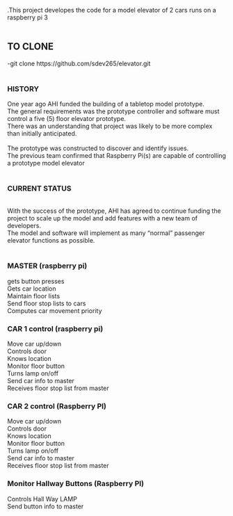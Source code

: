 
<p>.This project developes the code for a model elevator of 2 cars runs on a raspberry pi 3 <br>
<br>
<h2>TO CLONE<br>
</h2>
-git clone https://github.com/sdev265/elevator.git<br>
<br>
<h3>HISTORY<br>
</h3>
One year ago AHI funded the building of a tabletop model prototype. <br>
The general requirements was the prototype controller and software must control a five (5) floor elevator prototype. <br>
There was an understanding that project was likely to be more complex than initially anticipated.<br>
<br>
The prototype was constructed to discover and identify issues. <br>
The previous team confirmed that Raspberry Pi(s) are capable of controlling a prototype model elevator<br>
<br>
<h3>CURRENT STATUS <br>
</h3>
<br>
With the success of the prototype, AHI has agreed to continue funding the project to scale up the model and add features with a new team of developers. <br>
The model and software will implement as many “normal” passenger elevator functions as possible. <br>
<br>
</p>
<h3> MASTER (raspberry pi) </h3>

<p>
gets button presses<br>
Gets car location<br>
Maintain floor lists<br>
Send floor stop lists to cars<br>
Computes car movement priority <br>
</p>


<h3>CAR 1 control (raspberry pi) </h3>
<p>
Move car up/down<br>
Controls door<br>
Knows location<br>
Monitor floor button<br>
Turns lamp on/off<br>
Send car info to master<br>
Receives floor stop list from master<br>
</p>

<h3>CAR 2 control (Raspberry PI) </h3>
<p>
Move car up/down<br>
Controls door<br>
Knows location<br>
Monitor floor button<br>
Turns lamp on/off<br>
Send car info to master<br>
Receives floor stop list from master<br>
</p>

<h3>Monitor Hallway Buttons (Raspberry PI)</h3>
<p>
Controls Hall Way LAMP<br>
Send button info to master<br>
</p>